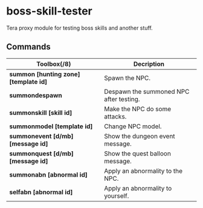 # boss-skill-tester

Tera proxy module for testing boss skills and another stuff.

## Commands

Toolbox(/8) | Decription
--- | ---
**summon [hunting zone] [template id]** | Spawn the NPC.
**summondespawn** | Despawn the summoned NPC after testing.
**summonskill [skill id]** | Make the NPC do some attacks.
**summonmodel [template id]** | Change NPC model.
**summonevent [d/mb] [message id]** | Show the dungeon event message.
**summonquest [d/mb] [message id]** | Show the quest balloon message.
**summonabn [abnormal id]** | Apply an abnormality to the NPC.
**selfabn [abnormal id]** | Apply an abnormality to yourself.
